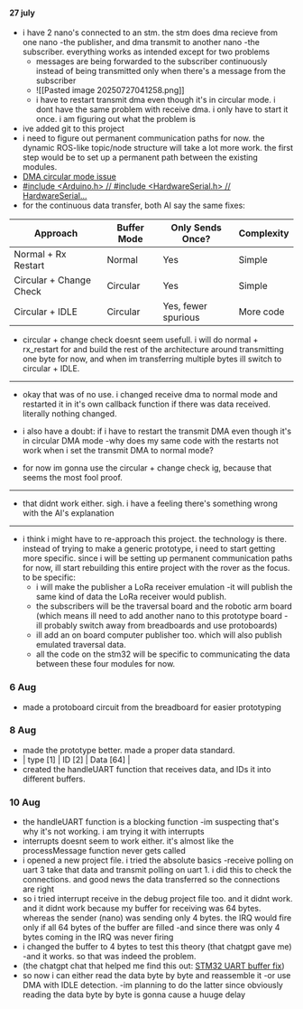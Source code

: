 #### 27 july
- i have 2 nano's connected to an stm. the stm does dma recieve from one nano -the publisher, and dma transmit to another nano -the subscriber. everything works as intended except for two problems
	- messages are being forwarded to the subscriber continuously instead of being transmitted only when there's a message from the subscriber
	- ![[Pasted image 20250727041258.png]]
	- i have to restart transmit dma even though it's in circular mode. i dont have the same problem with receive dma. i only have to start it once. i am figuring out what the problem is
- ive added git to this project
- i need to figure out permanent communication paths for now. the dynamic ROS-like topic/node structure will take a lot more work. the first step would be to set up a permanent path between the existing modules.
- [DMA circular mode issue](https://chatgpt.com/c/68854b27-3ba8-8007-a93c-30b35e8cbc77)
- [#include <Arduino.h> // #include <HardwareSerial.h> // HardwareSerial...](https://www.perplexity.ai/search/include-arduino-h-include-hard-iZ3fW8_pS2C9Zq5DHbMjaA)
- for the continuous data transfer, both AI say the same fixes:

|Approach|Buffer Mode|Only Sends Once?|Complexity|
|---|---|---|---|
|Normal + Rx Restart|Normal|Yes|Simple|
|Circular + Change Check|Circular|Yes|Simple|
|Circular + IDLE|Circular|Yes, fewer spurious|More code|
- circular + change check doesnt seem usefull. i will do normal + rx_restart for and build the rest of the architecture around transmitting one byte for now, and when im transferring multiple bytes ill switch to circular + IDLE.
---
- okay that was of no use. i changed receive dma to normal mode and restarted it in it's own callback function if there was data received. literally nothing changed. 
- i also have a doubt: if i have to restart the transmit DMA even though it's in circular DMA mode -why does my same code with the restarts not work when i set the transmit DMA to normal mode?

- for now im gonna use the circular + change check ig, because that seems the most fool proof.
---
- that didnt work either. sigh. i have a feeling there's something wrong with the AI's explanation
---
- i think i might have to re-approach this project. the technology is there. instead of trying to make a generic prototype, i need to start getting more specific. since i will be setting up permanent communication paths for now, ill start rebuilding this entire project with the rover as the focus. to be specific:
	- i will make the publisher a LoRa receiver emulation -it will publish the same kind of data the LoRa receiver would publish.
	- the subscribers will be the traversal board and the robotic arm board (which means ill need to add another nano to this prototype board -ill probably switch away from breadboards and use protoboards)
	- ill add an on board computer publisher too. which will also publish emulated traversal data.
	- all the code on the stm32 will be specific to communicating the data between these four modules for now.

### 6 Aug
- made a protoboard circuit from the breadboard for easier prototyping

### 8 Aug
- made the prototype better. made a proper data standard.
- | type [1] | ID [2] | Data [64] |
- created the handleUART function that receives data, and IDs it into different buffers.
### 10 Aug
- the handleUART function is a blocking function -im suspecting that's why it's not working. i am trying it with interrupts
- interrupts doesnt seem to work either. it's almost like the processMessage function never gets called
- i opened a new project file. i tried the absolute basics -receive polling on uart 3 take that data and transmit polling on uart 1. i did this to check the connections. and good news the data transferred so the connections are right
- so i tried interrupt receive in the debug project file too. and it didnt work. and it didnt work because my buffer for receiving was 64 bytes. whereas the sender (nano) was sending only 4 bytes. the IRQ would fire only if all 64 bytes of the buffer are filled -and since there was only 4 bytes coming in the IRQ was never firing
- i changed the buffer to 4 bytes to test this theory (that chatgpt gave me) -and it works. so that was indeed the problem. 
- (the chatgpt chat that helped me find this out: [STM32 UART buffer fix](https://chatgpt.com/c/6897bcb8-a188-8328-9fa1-ae345273b807))
- so now i can either read the data byte by byte and reassemble it -or use DMA with IDLE detection. -im planning to do the latter since obviously reading the data byte by byte is gonna cause a huuge delay